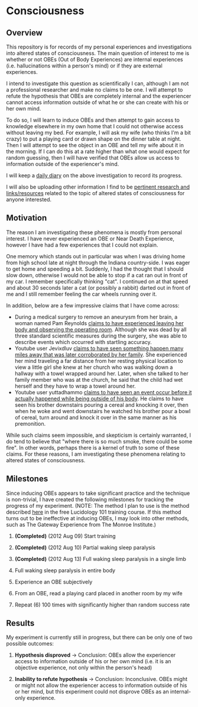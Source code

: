 # Consciousness

## Overview

This repository is for records of my personal experiences and investigations into altered states of consciousness. The main question of interest to me is whether or not OBEs (Out of Body Experiences) are internal experiences (i.e. hallucinations within a person's mind) or if they are external experiences. 

I intend to investigate this question as scientifically I can, although I am not a professional researcher and make no claims to be one. I will attempt to refute the hypothesis that OBEs are completely internal and the experiencer cannot access information outside of what he or she can create with his or her own mind. 

To do so, I will learn to induce OBEs and then attempt to gain access to knowledge elsewhere in my own home that I could not otherwise access without leaving my bed. For example, I will ask my wife (who thinks I'm a bit crazy) to put a playing card or drawn shape on the dinner table at night. Then I will attempt to see the object in an OBE and tell my wife about it in the morning. If I can do this at a rate higher than what one would expect for random guessing, then I will have verified that OBEs allow us access to information outside of the experiencer's mind.

I will keep a [daily diary](https://github.com/rakudayo/consciousness/tree/master/logs/diary) on the above investigation to record its progress.

I will also be uploading other information I find to be [pertinent research and links/resources](https://github.com/rakudayo/consciousness/tree/master/research) related to the topic of altered states of consciousness for anyone interested.

## Motivation

The reason I am investigating these phenomena is mostly from personal interest. I have never experienced an OBE or Near Death Experience, however I have had a few experiences that I could not explain. 

One memory which stands out in particular was when I was driving home from high school late at night through the Indiana country-side. I was eager to get home and speeding a bit. Suddenly, I had the thought that I should slow down, otherwise I would not be able to stop if a cat ran out in front of my car. I remember specifically thinking "cat". I continued on at that speed and about 30 seconds later a cat (or possibly a rabbit) darted out in front of me and I still remember feeling the car wheels running over it.

In addition, below are a few impressive claims that I have come across:

* During a medical surgery to remove an aneurysm from her brain, a woman named Pam Reynolds [claims to have experienced leaving her body and observing the operating room](http://www.near-death.com/experiences/evidence01.html). Although she was dead by all three standard scientific measures during the surgery, she was able to describe events which occurred with startling accuracy.
* Youtube user Jevixdluv [claims to have seen something happen many miles away that was later corroborated by her family](http://www.youtube.com/watch?v=2RRlcTxJFOE). She experienced her mind traveling a far distance from her resting physical location to view a little girl she knew at her church who was walking down a hallway with a towel wrapped around her. Later, when she talked to her family member who was at the church, he said that the child had wet herself and they have to wrap a towel around her.
* Youtube user yuttadhammo [claims to have seen an event occur before it actually happened while being outside of his body](http://www.youtube.com/watch?v=CNSBat65EtE). He claims to have seen his brother downstairs pouring a cereal and knocking it over, then when he woke and went downstairs he watched his brother pour a bowl of cereal, turn around and knock it over in the same manner as his premonition.

While such claims seem impossible, and skepticism is certainly warranted, I do tend to believe that "where there is so much smoke, there could be some fire". In other words, perhaps there is a kernel of truth to some of these claims. For these reasons, I am investigating these phenomena relating to altered states of consciousness.

## Milestones

Since inducing OBEs appears to take significant practice and the technique is non-trivial, I have created the following milestones for tracking the progress of my experiment. (NOTE: The method I plan to use is the method described [here](http://www.lucidology.com/) in the free Lucidology 101 training course. If this method turns out to be ineffective at inducing OBEs, I may look into other methods, such as The Gateway Experience from The Monroe Institute.)

1. **(Completed)** (2012 Aug 09) Start training

2. **(Completed)** (2012 Aug 10) Partial waking sleep paralysis

3. **(Completed)** (2012 Aug 13) Full waking sleep paralysis in a single limb

4. Full waking sleep paralysis in entire body

5. Experience an OBE subjectively

6. From an OBE, read a playing card placed in another room by my wife

7. Repeat (6) 100 times with significantly higher than random success rate

## Results

My experiment is currently still in progress, but there can be only one of two possible outcomes:

1. **Hypothesis disproved** -> Conclusion: OBEs allow the experiencer access to information outside of his or her own mind (i.e. it is an objective experience, not only within the person's head)

2. **Inability to refute hypothesis** -> Conclusion: Inconclusive. OBEs might or might not allow the experiencer access to information outside of his or her mind, but this experiment could not disprove OBEs as an internal-only experience.